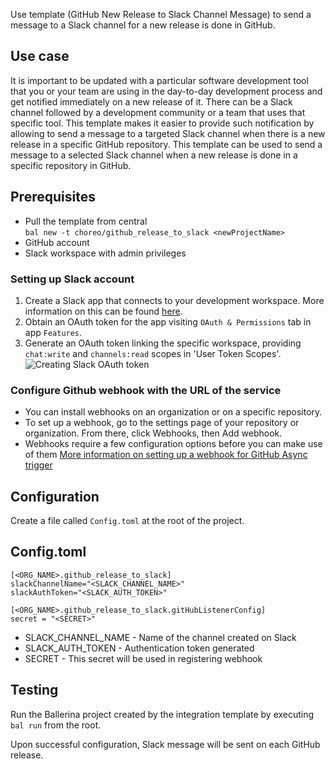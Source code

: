 Use template (GitHub New Release to Slack Channel Message) to send a message to a Slack channel for a new release is done in GitHub.

## Use case
It is important to be updated with a particular software development tool that you or your team are using in the
day-to-day development process and get notified immediately on a new release of it. There can be a Slack channel
followed by a development community or a team that uses that specific tool. This template makes it easier to provide
such notification by allowing to send a message to a targeted Slack channel when there is a new release in a specific
GitHub repository. This template can be used to send a message to a selected Slack channel when a new release is done in a specific
repository in GitHub.

## Prerequisites
* Pull the template from central  
  `bal new -t choreo/github_release_to_slack <newProjectName>`
* GitHub account
* Slack workspace with admin privileges

### Setting up Slack account

1. Create a Slack app that connects to your development workspace. More information on this can be found [here](https://api.slack.com/start).
2. Obtain an OAuth token for the app visiting `OAuth & Permissions` tab in app `Features`.
3. Generate an OAuth token linking the specific workspace, providing `chat:write` and `channels:read` scopes in 'User Token Scopes'.
   ![Creating Slack OAuth token](docs/images/slack_token.png?raw=true)

### Configure Github webhook with the URL of the service
* You can install webhooks on an organization or on a specific repository.
* To set up a webhook, go to the settings page of your repository or organization. From there, click Webhooks, then Add webhook.
* Webhooks require a few configuration options before you can make use of them
[More information on setting up a webhook for GitHub Async trigger](https://github.com/ballerina-platform/asyncapi-triggers/blob/main/asyncapi/github/Module.md#step-5-configure-github-webhook-with-the-url-of-the-service)

## Configuration
Create a file called `Config.toml` at the root of the project.

## Config.toml

```
[<ORG_NAME>.github_release_to_slack]
slackChannelName="<SLACK_CHANNEL_NAME>"
slackAuthToken="<SLACK_AUTH_TOKEN>"

[<ORG_NAME>.github_release_to_slack.gitHubListenerConfig]
secret = "<SECRET>"
```

* SLACK_CHANNEL_NAME - Name of the channel created on Slack
* SLACK_AUTH_TOKEN - Authentication token generated
* SECRET - This secret will be used in registering webhook

## Testing
Run the Ballerina project created by the integration template by executing `bal run` from the root.

Upon successful configuration, Slack message will be sent on each GitHub release.
